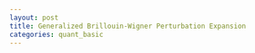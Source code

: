 ```yaml
---
layout: post
title: Generalized Brillouin-Wigner Perturbation Expansion
categories: quant_basic 
---
```

